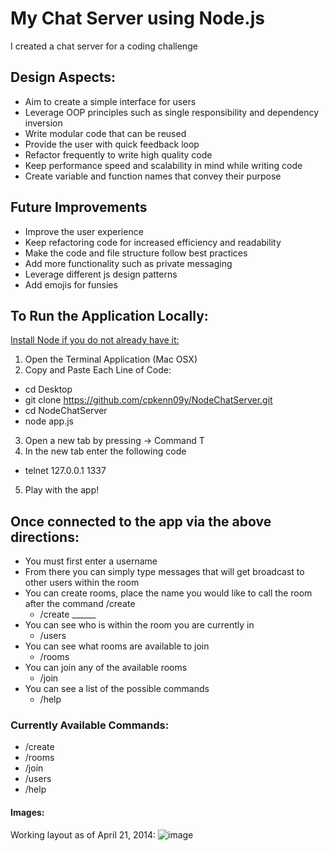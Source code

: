 # My Chat Server using Node.js

I created a chat server for a coding challenge

## Design Aspects:

* Aim to create a simple interface for users
* Leverage OOP principles such as single responsibility and dependency inversion
* Write modular code that can be reused
* Provide the user with quick feedback loop
* Refactor frequently to write high quality code
* Keep performance speed and scalability in mind while writing code
* Create variable and function names that convey their purpose

## Future Improvements

* Improve the user experience
* Keep refactoring code for increased efficiency and readability
* Make the code and file structure follow best practices
* Add more functionality such as private messaging
* Leverage different js design patterns
* Add emojis for funsies

## To Run the Application Locally:

[Install Node if you do not already have it:](http://howtonode.org/how-to-install-nodejs)

1. Open the Terminal Application (Mac OSX)
2. Copy and Paste Each Line of Code:

* cd Desktop
* git clone https://github.com/cpkenn09y/NodeChatServer.git
* cd NodeChatServer
* node app.js

3. Open a new tab by pressing -> Command T
4. In the new tab enter the following code

* telnet 127.0.0.1 1337

5. Play with the app!

## Once connected to the app via the above directions:

* You must first enter a username
* From there you can simply type messages that will get broadcast to other users within the room
* You can create rooms, place the name you would like to call the room after the command /create
  * /create ______
* You can see who is within the room you are currently in
  * /users
* You can see what rooms are available to join
  * /rooms
* You can join any of the available rooms
  * /join
* You can see a list of the possible commands
  * /help

### Currently Available Commands:

* /create
* /rooms
* /join
* /users
* /help

#### Images:
Working layout as of April 21, 2014:
![image](http://i.imgur.com/17k0SMQ.png)
